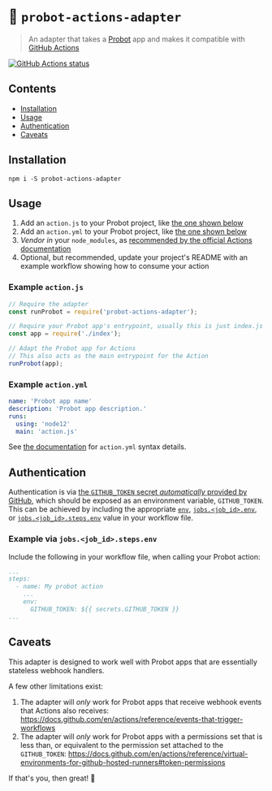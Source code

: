 # :electric_plug: `probot-actions-adapter`

> An adapter that takes a [Probot](https://probot.github.io/) app and makes it compatible with [GitHub Actions](https://github.com/features/actions)

<a href="https://github.com/probot/actions-adapter"><img alt="GitHub Actions status" src="https://github.com/probot/actions-adapter/workflows/Build/badge.svg"></a>

## Contents

- [Installation](#installation)
- [Usage](#usage)
- [Authentication](#authentication)
- [Caveats](#caveats)

## Installation

```shell
npm i -S probot-actions-adapter
```

## Usage

1. Add an `action.js` to your Probot project, like [the one shown below](#example-actionjs)
1. Add an `action.yml` to your Probot project, like [the one shown below](#example-actionyml)
1. _Vendor in_ your `node_modules`, as [recommended by the official Actions documentation](https://docs.github.com/en/actions/creating-actions/creating-a-javascript-action#commit-tag-and-push-your-action-to-github)
1. Optional, but recommended, update your project's README with an example workflow showing how to consume your action

### Example `action.js`

```javascript
// Require the adapter
const runProbot = require('probot-actions-adapter');

// Require your Probot app's entrypoint, usually this is just index.js
const app = require('./index');

// Adapt the Probot app for Actions
// This also acts as the main entrypoint for the Action
runProbot(app);
```

### Example `action.yml`

```yaml
name: 'Probot app name'
description: 'Probot app description.'
runs:
  using: 'node12'
  main: 'action.js'
```

See [the documentation](https://docs.github.com/en/actions/creating-actions/metadata-syntax-for-github-actions) for `action.yml` syntax details.

## Authentication

Authentication is via [the `GITHUB_TOKEN` secret _automatically_ provided by GitHub](https://docs.github.com/en/actions/configuring-and-managing-workflows/authenticating-with-the-github_token), which should be exposed as an environment variable, `GITHUB_TOKEN`. This can be achieved by including the appropriate [`env`](https://docs.github.com/en/actions/reference/workflow-syntax-for-github-actions#env), [`jobs.<job_id>.env`](https://docs.github.com/en/actions/reference/workflow-syntax-for-github-actions#jobsjob_idenv), or [`jobs.<job_id>.steps.env`](https://docs.github.com/en/actions/reference/workflow-syntax-for-github-actions#jobsjob_idstepsenv) value in your workflow file.

### Example via `jobs.<job_id>.steps.env`

Include the following in your workflow file, when calling your Probot action:

```yaml
...
steps:
  - name: My probot action
    ...
    env:
      GITHUB_TOKEN: ${{ secrets.GITHUB_TOKEN }}
...
```

## Caveats

This adapter is designed to work well with Probot apps that are essentially stateless webhook handlers.

A few other limitations exist:

1. The adapter will _only_ work for Probot apps that receive webhook events that Actions also receives: https://docs.github.com/en/actions/reference/events-that-trigger-workflows
1. The adapter will _only_ work for Probot apps with a permissions set that is less than, or equivalent to the permission set attached to the `GITHUB_TOKEN`: https://docs.github.com/en/actions/reference/virtual-environments-for-github-hosted-runners#token-permissions

If that's you, then great! :rocket:
